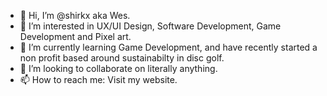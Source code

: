 - 👋 Hi, I’m @shirkx aka Wes.
- 👀 I’m interested in UX/UI Design, Software Development, Game Development and Pixel art.
- 🌱 I’m currently learning Game Development, and have recently started a non profit based around sustainabilty in disc golf. 
- 💞️ I’m looking to collaborate on literally anything.
- 📫 How to reach me: Visit my website.

<!---
shirkx/shirkx is a ✨ special ✨ repository because its `README.md` (this file) appears on your GitHub profile.
You can click the Preview link to take a look at your changes.
--->

